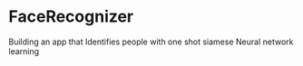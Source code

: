 # FaceRecognizer
Building an app that Identifies people with one shot siamese Neural network learning 
